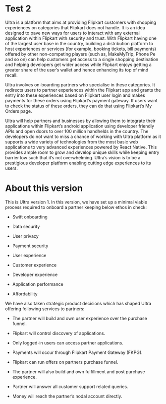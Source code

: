 
# Test 2

Ultra is a platform that aims at providing Flipkart customers with shopping experiences on categories that Flipkart does not handle. It is an idea designed to pave new ways for users to interact with any external application within Flipkart with security and trust. With Flipkart having one of the largest user base in the country, building a distribution platform to host experiences or services (for example, booking tickets, bill payments) offered by other non-competing players (such as, MakeMyTrip, Phone Pe and so on) can help customers get access to a single shopping destination and helping developers get wider access while Flipkart enjoys getting a greater share of the user’s wallet and hence enhancing its top of mind recall.

Ultra involves on-boarding partners who specialise in these categories. It redirects users to partner experiences within the Flipkart app and grants the entry into these experiences based on Flipkart user login and makes payments for these orders using Flipkart’s payment gateway. If users want to check the status of these orders, they can do that using Flipkart’s My Orders page.

Ultra will help partners and businesses by allowing them to integrate their applications within Flipkart’s android application using developer friendly APIs and open doors to over 100 million handhelds in the country. The developers do not want to miss a chance of working with Ultra platform as it supports a wide variety of technologies from the most basic web applications to very advanced experiences powered by React Native. This provides ample room to grow and develop unique skills while keeping entry barrier low such that it’s not overwhelming. Ultra’s vision is to be a prestigious developer platform enabling cutting edge experiences to its users.

# About this version

This is Ultra version 1. In this version, we have set up a minimal viable process required to onboard a partner keeping below ethos in check:

* Swift onboarding

* Data security

* User privacy

* Payment security

* User experience

* Customer experience

* Developer experience

* Application performance

* Affordability

We have also taken strategic product decisions which has shaped Ultra offering following services to partners:

* The partner will build and own user experience over the purchase funnel.

* Flipkart will control discovery of applications.

* Only logged-in users can access partner applications.

* Payments will occur through Flipkart Payment Gateway (FKPG).

* Flipkart can run offers on partners purchase funnel.

* The partner will also build and own fulfillment and post purchase experience.

* Partner will answer all customer support related queries.

* Money will reach the partner’s nodal account directly.
